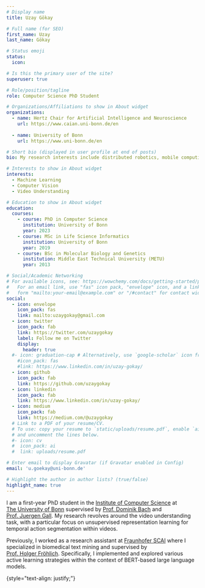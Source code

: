 ```yaml
---
# Display name
title: Uzay Gökay

# Full name (for SEO)
first_name: Uzay
last_name: Gökay

# Status emoji
status:
  icon: 

# Is this the primary user of the site?
superuser: true

# Role/position/tagline
role: Computer Science PhD Student 

# Organizations/Affiliations to show in About widget
organizations:
  - name: Hertz Chair for Artificial Intelligence and Neuroscience
    url: https://www.caian.uni-bonn.de/en
  
  - name: University of Bonn
    url: https://www.uni-bonn.de/en

# Short bio (displayed in user profile at end of posts)
bio: My research interests include distributed robotics, mobile computing and programmable matter.

# Interests to show in About widget
interests:
  - Machine Learning
  - Computer Vision
  - Video Understanding

# Education to show in About widget
education:
  courses:
    - course: PhD in Computer Science
      institution: University of Bonn
      year: 2023
    - course: MSc in Life Science Informatics
      institution: University of Bonn
      year: 2019
    - course: BSc in Molecular Biology and Genetics
      institution: Middle East Technical University (METU)
      year: 2013

# Social/Academic Networking
# For available icons, see: https://wowchemy.com/docs/getting-started/page-builder/#icons
#   For an email link, use "fas" icon pack, "envelope" icon, and a link in the
#   form "mailto:your-email@example.com" or "/#contact" for contact widget.
social:
  - icon: envelope
    icon_pack: fas
    link: mailto:uzaygokay@gmail.com
  - icon: twitter
    icon_pack: fab
    link: https://twitter.com/uzaygokay
    label: Follow me on Twitter
    display:
      header: true
  #- icon: graduation-cap # Alternatively, use `google-scholar` icon from `ai` icon pack
    #icon_pack: fas
    #link: https://www.linkedin.com/in/uzay-gokay/
  - icon: github
    icon_pack: fab
    link: https://github.com/uzaygokay
  - icon: linkedin
    icon_pack: fab
    link: https://www.linkedin.com/in/uzay-gokay/
  - icon: medium
    icon_pack: fab
    link: https://medium.com/@uzaygokay
  # Link to a PDF of your resume/CV.
  # To use: copy your resume to `static/uploads/resume.pdf`, enable `ai` icons in `params.yaml`,
  # and uncomment the lines below.
  #- icon: cv
  #  icon_pack: ai
  #  link: uploads/resume.pdf

# Enter email to display Gravatar (if Gravatar enabled in Config)
email: 'u.goekay@uni-bonn.de'

# Highlight the author in author lists? (true/false)
highlight_name: true
---
```

I am a first-year PhD student in the [Institute of Computer Science](https://www.informatik.uni-bonn.de/en/) at <br> 
[The University of Bonn](https://www.uni-bonn.de/en) supervised by [Prof. Dominik Bach](https://www.caian.uni-bonn.de/en/team/pi) and <br>
[Prof. Juergen Gall](https://pages.iai.uni-bonn.de/gall_juergen/). My research revolves around the video understanding task, with a particular focus on unsupervised representation learning for temporal action segmentation within videos.

Previously, I worked as a research assistant at [Fraunhofer SCAI](https://www.scai.fraunhofer.de/en.html) where I specialized in biomedical text mining and supervised by <br>
[Prof. Holger Fröhlich](https://www.scai.fraunhofer.de/en/business-research-areas/bioinformatics/fields-of-research/AI-DAS.html). Specifically, I implemented and explored various active learning strategies within the context of BERT-based large language models.

{style="text-align: justify;"}
<!-- {{< icon name="download" pack="fas" >}} Download my {{< staticref "uploads/demo_resume.pdf" "newtab" >}}resumé{{< /staticref >}}. -->
